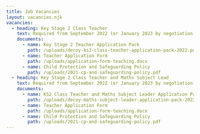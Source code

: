 ```yaml
---
title: Job Vacancies
layout: vacancies.njk
vacancies:
  - heading: Key Stage 2 Class Teacher
    text: Required from September 2022 (or January 2023 by negotiation), the Governors are seeking make a permanent appointment for an outstanding KS2 teacher who can inspire and motivate children.
    documents:
      - name: Key Stage 2 Teacher Application Pack
        path: /uploads/decoy-ks2-class-teacher-application-pack-2022.pdf
      - name: Teacher Application Form
        path: /uploads/application-form-teaching.docx
      - name: Child Protection and Safeguarding Policy
        path: /uploads/2021-cp-and-safeguarding-policy.pdf
  - heading: Key Stage 2 Class Teacher and Maths Subject Lead
    text: Required from September 2022 (or January 2023 by negotiation), the Governors are seeking make a permanent appointment for an outstanding KS2 teacher and maths subject leader who can inspire and motivate children while raising standards in maths for all pupils. This role will require the applicant to drive school improvement and be accountable for the outcomes through rigorous internal and external monitoring processes.
    documents:
      - name: KS2 Class Teacher and Maths Subject Leader Application Pack
        path: /uploads/decoy-maths-subject-leader-application-pack-2022.pdf
      - name: Teacher Application Form
        path: /uploads/application-form-teaching.docx
      - name: Child Protection and Safeguarding Policy
        path: /uploads/2021-cp-and-safeguarding-policy.pdf
---
```

